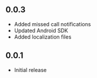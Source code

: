 ## 0.0.3
* Added missed call notifications
* Updated Android SDK
* Added localization files

## 0.0.1

* Initial release
